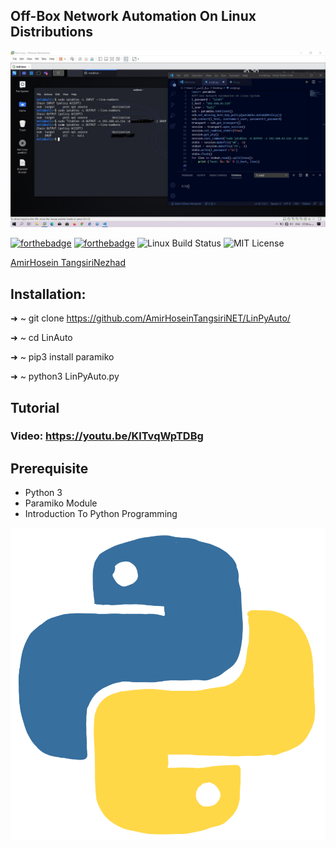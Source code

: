 ## Off-Box Network Automation On Linux Distributions

<p align="center">
  <img src="Img/Off-Box.JPG" alt="Master">
</p>

   [![forthebadge](https://forthebadge.com/images/badges/made-with-python.svg)](https://forthebadge.com)
   [![forthebadge](https://forthebadge.com/images/badges/gluten-free.svg)](https://forthebadge.com)
   ![Linux Build Status](https://img.shields.io/travis/jekyll/jekyll/master.svg?label=Linux%20build)
   ![MIT License](https://img.shields.io/static/v1?label=License&message=MIT&color=RED)
   <div class="badge-base LI-profile-badge" data-locale="en_US" data-size="medium" data-theme="dark" data-type="VERTICAL" data-vanity="amirhosein-tangsirinezhad-05a9561aa" data-version="v1"><a class="badge-base__link LI-simple-link" href="https://ir.linkedin.com/in/amirhosein-tangsirinezhad-05a9561aa?trk=profile-badge">AmirHosein TangsiriNezhad</a></div>
              
## Installation:
➜  ~ git clone https://github.com/AmirHoseinTangsiriNET/LinPyAuto/

➜  ~ cd LinAuto

➜  ~ pip3 install paramiko

➜  ~ python3 LinPyAuto.py

## Tutorial
### Video: https://youtu.be/KlTvqWpTDBg

## Prerequisite
* Python 3 
* Paramiko Module
* Introduction To Python Programming
<p align="center">
  <img src="Img/Python-Logo.gif" alt="Master">
</p>

